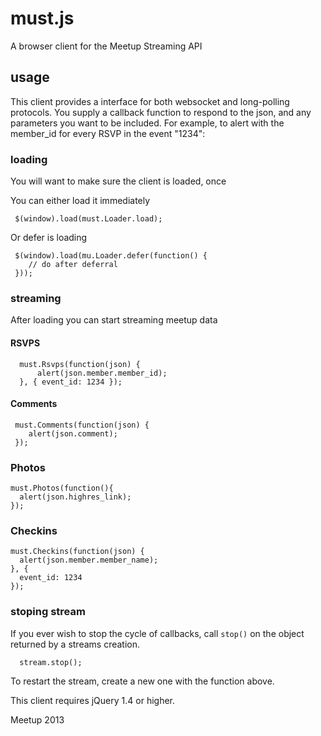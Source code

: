 # must.js

A browser client for the Meetup Streaming API

## usage

This client provides a interface for both websocket and long-polling
protocols. You supply a callback function to respond to the json,
and any parameters you want to be included. For example, to alert
with the member_id for every RSVP in the event "1234":

### loading

You will want to make sure the client is loaded, once

You can either load it immediately

     $(window).load(must.Loader.load);

Or defer is loading

     $(window).load(mu.Loader.defer(function() {
        // do after deferral
     }));

### streaming

After loading you can start streaming meetup data

#### RSVPS

      must.Rsvps(function(json) {
          alert(json.member.member_id);
      }, { event_id: 1234 });

#### Comments

     must.Comments(function(json) {
        alert(json.comment);
     });

### Photos

    must.Photos(function(){
      alert(json.highres_link);
    });

### Checkins

    must.Checkins(function(json) {
      alert(json.member.member_name);
    }, {
      event_id: 1234
    });

### stoping stream

If you ever wish to stop the cycle of callbacks, call `stop()`
on the object returned by a streams creation.

      stream.stop();

To restart the stream, create a new one with the function above.

This client requires jQuery 1.4 or higher.

Meetup 2013
